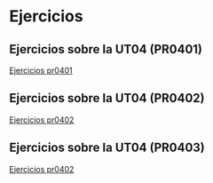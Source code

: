 # Ejercicios

## Ejercicios sobre la UT04 (PR0401)
[Ejercicios pr0401](./UT04/pr0401/pr0401.md)
## Ejercicios sobre la UT04 (PR0402)
[Ejercicios pr0402](./UT04/pr0402/pr0402.md)
## Ejercicios sobre la UT04 (PR0403)
[Ejercicios pr0402](./UT04/pr0403/pr0403.md)
